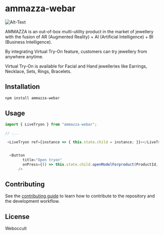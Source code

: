 # ammazza-webar

![Alt-Text](https://ps.w.org/ammazza-webar/assets/banner-772%C3%97250.jpg?rev=2585959)


AMMAZZA is an out-of-box multi-utility product in the market of jewellery with the fusion of AR (Augmented Reality) + AI (Artificial Intelligence) + BI (Business Intelligence).

By integrating Virtual Try-On feature, customers can try jewellery from anywhere anytime.

Virtual Try-On is available for Facial and Hand jewelleries like Earrings, Necklace, Sets, Rings, Bracelets.





## Installation

```sh
npm install ammazza-webar
```

## Usage

```js
import { LiveTryon } from "ammazza-webar";

// ...

 <LiveTryon ref={instance => { this.state.child = instance; }}></LiveTryon>


  <Button
        title="Open tryon"
        onPress={() => this.state.child.openModelForproduct(ProductId, clientId)}
      />
```

## Contributing

See the [contributing guide](CONTRIBUTING.md) to learn how to contribute to the repository and the development workflow.

## License

Weboccult
